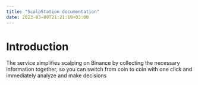 ```yaml
---
title: "ScalpStation documentation"
date: 2023-03-09T21:21:19+03:00
---
```


# Introduction

The service simplifies scalping on Binance by collecting the necessary information together, so you can switch from coin to coin with one click and immediately analyze and make decisions